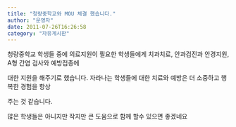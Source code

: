 ```yaml
---
title: "청량중학교와 MOU 체결 했습니다."
author: "운영자"
date: 2011-07-26T16:26:58
category: "자유게시판"
---
```


청량중학교 학생들 중에 의료지원이 필요한 학생들에게 치과치료, 안과검진과 안경지원, A형 간염 검사와 예방접종에

대한 지원을 해주기로 했습니다. 자라나는 학생들에 대한 치료와 예방은 더 소중하고 행복한 경험을 항상

주는 것 같습니다.

많은 학생들은 아니지만 작지만 큰 도움으로 함께 할수 있으면 좋겠네요
